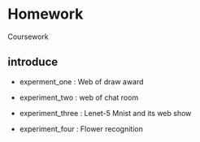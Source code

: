 # Homework

Coursework

## introduce

- experment_one : 
Web of draw award

- experiment_two : 
web of chat room

- experiment_three :
Lenet-5 Mnist and its web show

- experiment_four :
Flower recognition 
